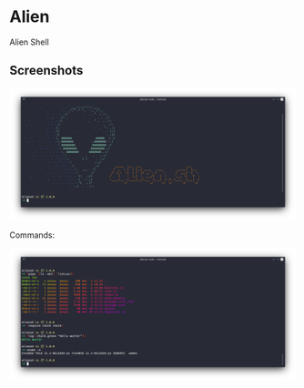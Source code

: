 # Alien
Alien Shell

## Screenshots

![banner](https://github.com/alien-sh/alien/blob/master/alien.png)

Commands:

![commands](https://github.com/alien-sh/alien/blob/master/screenshot.png)

